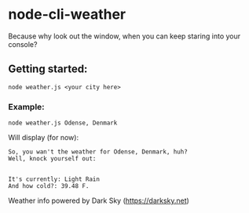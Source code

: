 # node-cli-weather

Because why look out the window, when you can keep staring into your console?

## Getting started: 
```
node weather.js <your city here>
```

### Example:
```
node weather.js Odense, Denmark
```

Will display (for now): 
```
So, you wan't the weather for Odense, Denmark, huh?
Well, knock yourself out:


It's currently: Light Rain
And how cold?: 39.48 F.
```


Weather info powered by Dark Sky (https://darksky.net)

